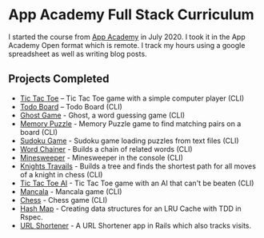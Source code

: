 # App Academy Full Stack Curriculum

I started the course from [App Academy](https://www.appacademy.io/immersive/curriculum) in July 2020. I took it in the App Academy Open format which is remote. I track my hours using a google spreadsheet as well as writing blog posts.

## Projects Completed

* [Tic Tac Toe](https://github.com/stockermans/App-Academy/tree/master/Software%20Engineering%20Foundations/Additional%20Projects/tic_tac_toe_v3) – Tic Tac Toe game with a simple computer player (CLI)
* [Todo Board](https://github.com/stockermans/App-Academy/tree/master/Software%20Engineering%20Foundations/Additional%20Projects/todo_board) – Todo Board (CLI)
* [Ghost Game](https://github.com/stockermans/App-Academy/tree/master/Ruby/Enumerables%20and%20Debugging/ghost) - Ghost, a word guessing game (CLI)
* [Memory Puzzle](https://github.com/stockermans/App-Academy/tree/master/Ruby/Reference/memory_puzzle) - Memory Puzzle game to find matching pairs on a board (CLI)
* [Sudoku Game](https://github.com/stockermans/App-Academy/tree/master/Ruby/Reference/sudoku) - Sudoku game loading puzzles from text files (CLI)
* [Word Chainer](https://github.com/stockermans/app-academy/tree/master/Ruby/Recursion/word_chains) - Builds a chain of related words (CLI)
* [Minesweeper](https://github.com/stockermans/App-Academy/tree/master/Ruby/Git/minesweeper) - Minesweeper in the console (CLI)
* [Knights Travails](https://github.com/stockermans/app-academy/tree/master/Ruby/Data%20Structures/Knights%20Travails) - Builds a tree and finds the shortest path for all moves of a knight in chess (CLI)
* [Tic Tac Toe AI](https://github.com/stockermans/app-academy/tree/master/Ruby/Data%20Structures/Tic%20Tac%20Toe%20AI) - Tic Tac Toe game with an AI that can't be beaten (CLI)
* [Mancala](https://github.com/stockermans/app-academy/tree/master/Ruby/Object%20Oriented%20Programming/mancala) - Mancala game (CLI)
* [Chess](https://github.com/stockermans/app-academy/tree/master/Ruby/Object%20Oriented%20Programming/chess) - Chess game (CLI)
* [Hash Map](https://github.com/stockermans/app-academy/tree/master/Ruby/LRU%20Cache/Hash%20Map%20%26%20LRU%20Cache) - Creating data structures for an LRU Cache with TDD in Rspec.
* [URL Shortener](https://github.com/stockermans/app-academy/tree/master/SQL/Active%20Record/URLShortener) - A URL Shortener app in Rails which also tracks visits.